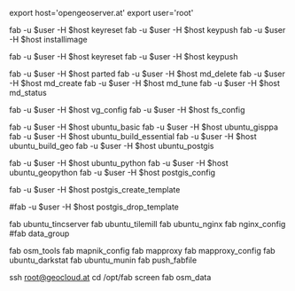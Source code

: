 export host='opengeoserver.at'
export user='root'

fab -u $user -H $host keyreset
fab -u $user -H $host keypush
fab -u $user -H $host installimage

fab -u $user -H $host keyreset
fab -u $user -H $host keypush

fab -u $user -H $host parted
fab -u $user -H $host md_delete
fab -u $user -H $host md_create
fab -u $user -H $host md_tune
fab -u $user -H $host md_status

fab -u $user -H $host vg_config
fab -u $user -H $host fs_config

fab -u $user -H $host ubuntu_basic
fab -u $user -H $host ubuntu_gisppa
fab -u $user -H $host ubuntu_build_essential
fab -u $user -H $host ubuntu_build_geo
fab -u $user -H $host ubuntu_postgis

fab -u $user -H $host ubuntu_python
fab -u $user -H $host ubuntu_geopython
fab -u $user -H $host postgis_config

fab -u $user -H $host postgis_create_template

#fab -u $user -H $host postgis_drop_template

fab ubuntu_tincserver
fab ubuntu_tilemill
fab ubuntu_nginx
fab nginx_config
#fab data_group

fab osm_tools
fab mapnik_config
fab mapproxy
fab mapproxy_config
fab ubuntu_darkstat
fab ubuntu_munin
fab push_fabfile

ssh root@geocloud.at
cd /opt/fab
screen
fab osm_data

